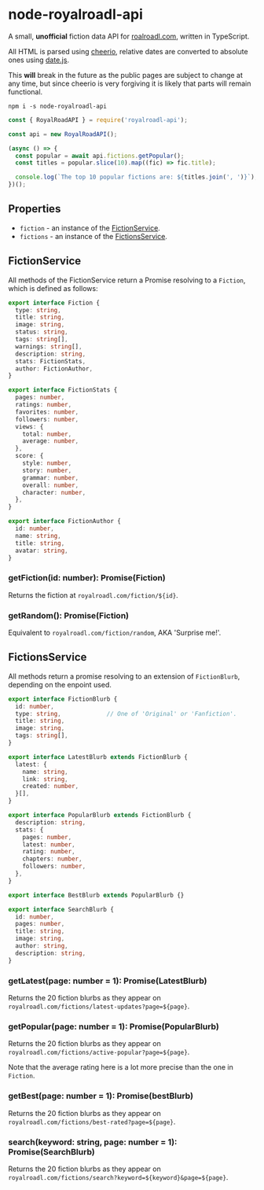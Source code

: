 # node-royalroadl-api

A small, __unofficial__ fiction data API for [roalroadl.com](https://royalroadl.com), 
written in TypeScript.

All HTML is parsed using [cheerio](https://github.com/cheeriojs/cheerio), relative 
dates are converted to absolute ones using [date.js](https://github.com/matthewmueller/date).

This __will__ break in the future as the public pages are subject to change at any time, 
but since cheerio is very forgiving it is likely that parts will remain functional.

```
npm i -s node-royalroadl-api
```

```javascript
const { RoyalRoadAPI } = require('royalroadl-api');

const api = new RoyalRoadAPI();

(async () => {
  const popular = await api.fictions.getPopular();
  const titles = popular.slice(10).map((fic) => fic.title);

  console.log(`The top 10 popular fictions are: ${titles.join(', ')}`);
})();
```

## Properties

- `fiction` - an instance of the [FictionService](#FictionService).
- `fictions` - an instance of the [FictionsService](#FictionsService).

## FictionService

All methods of the FictionService return a Promise resolving to a 
`Fiction`, which is defined as follows: 

```typescript
export interface Fiction {
  type: string,
  title: string,
  image: string,
  status: string,
  tags: string[],
  warnings: string[],
  description: string,
  stats: FictionStats,
  author: FictionAuthor,
}

export interface FictionStats {
  pages: number,
  ratings: number,
  favorites: number,
  followers: number,
  views: {
    total: number,
    average: number,
  },
  score: {
    style: number,
    story: number,
    grammar: number,
    overall: number,
    character: number,
  },
}

export interface FictionAuthor {
  id: number,
  name: string,
  title: string,
  avatar: string,
}
```

### getFiction(id: number): Promise(Fiction)

Returns the fiction at `royalroadl.com/fiction/${id}`. 

### getRandom(): Promise(Fiction)

Equivalent to `royalroadl.com/fiction/random`, AKA 'Surprise me!'.

## FictionsService

All methods return a promise resolving to an extension of `FictionBlurb`, 
depending on the enpoint used.

```typescript
export interface FictionBlurb {
  id: number,
  type: string,             // One of 'Original' or 'Fanfiction'.
  title: string,
  image: string,
  tags: string[],
}

export interface LatestBlurb extends FictionBlurb {
  latest: {
    name: string,
    link: string,
    created: number,
  }[],
}

export interface PopularBlurb extends FictionBlurb {
  description: string,
  stats: {
    pages: number,
    latest: number,
    rating: number,
    chapters: number,
    followers: number,
  },
}

export interface BestBlurb extends PopularBlurb {}

export interface SearchBlurb {
  id: number,
  pages: number,
  title: string,
  image: string,
  author: string,
  description: string,
}
```

### getLatest(page: number = 1): Promise(LatestBlurb)

Returns the 20 fiction blurbs as they appear on 
`royalroadl.com/fictions/latest-updates?page=${page}`.

### getPopular(page: number = 1): Promise(PopularBlurb)

Returns the 20 fiction blurbs as they appear on 
`royalroadl.com/fictions/active-popular?page=${page}`.

Note that the average rating here is a lot more precise than the one in `Fiction`. 

### getBest(page: number = 1): Promise(bestBlurb)

Returns the 20 fiction blurbs as they appear on 
`royalroadl.com/fictions/best-rated?page=${page}`.

### search(keyword: string, page: number = 1): Promise(SearchBlurb)

Returns the 20 fiction blurbs as they appear on 
`royalroadl.com/fictions/search?keyword=${keyword}&page=${page}`.